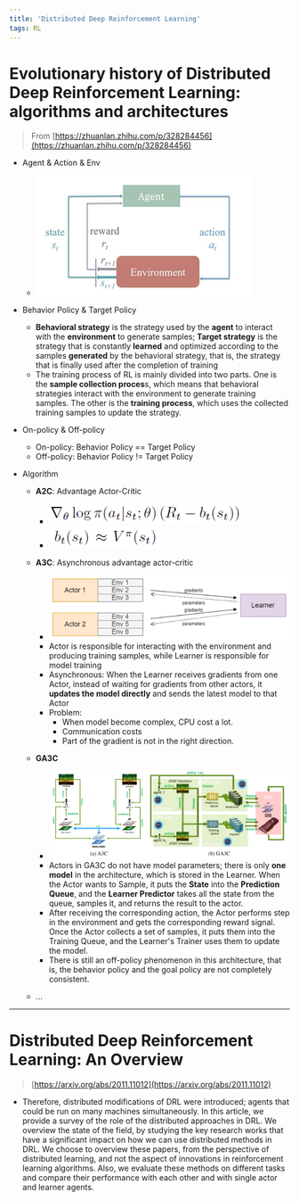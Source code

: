 ```yaml
---
title: 'Distributed Deep Reinforcement Learning'
tags: RL
---
```


<!--more-->

# Evolutionary history of Distributed Deep Reinforcement Learning: algorithms and architectures
> From  [https://zhuanlan.zhihu.com/p/328284456](https://zhuanlan.zhihu.com/p/328284456)

- Agent & Action & Env
	- ![img](../images/2023-1-16-RL-explore/v2-2978274fb045c1efb19f939fee6161de_b.jpg)
- Behavior Policy & Target Policy

	- **Behavioral strategy** is the strategy used by the **agent** to interact with the **environment** to generate samples; **Target strategy** is the strategy that is constantly **learned** and optimized according to the samples **generated** by the behavioral strategy, that is, the strategy that is finally used after the completion of training
	- The training process of RL is mainly divided into two parts. One is the **sample collection proces**s, which means that behavioral strategies interact with the environment to generate training samples. The other is the **training process**, which uses the collected training samples to update the strategy.
- On-policy & Off-policy
	- On-policy: Behavior Policy == Target Policy
	- Off-policy: Behavior Policy  !=  Target Policy

- Algorithm
	- **A2C**: Advantage Actor-Critic
		- ![img](../images/2023-1-16-RL-explore/v2-3e346ad4ba14cf9a19ecbff3f1088488_b.jpg)
		- ![img](../images/2023-1-16-RL-explore/v2-50043c94eef0d52858184058e17ab038_b.jpg)

	- **A3C**: Asynchronous advantage actor-critic
		- ![img](../images/2023-1-16-RL-explore/v2-6a102d3ffa50bcdfdf6093ee63b43df2_b.jpg)
		- Actor is responsible for interacting with the environment and producing training samples, while Learner is responsible for model training
		- Asynchronous: When the Learner receives gradients from one Actor, instead of waiting for gradients from other actors, it **updates the model directly** and sends the latest model to that Actor
		- Problem:
			- When model become complex, CPU cost a lot.
			- Communication costs
			- Part of the gradient is not in the right direction.

	- **GA3C** 
		- ![image-20230116164642836](../images/2023-1-16-RL-explore/image-20230116164642836.png)
		- Actors in GA3C do not have model parameters; there is only **one model** in the architecture, which is stored in the Learner. When the Actor wants to Sample, it puts the **State** into the **Prediction Queue**, and the **Learner Predictor** takes all the state from the queue, samples it, and returns the result to the actor. 
		- After receiving the corresponding action, the Actor performs step in the environment and gets the corresponding reward signal. Once the Actor collects a set of samples, it puts them into the Training Queue, and the Learner's Trainer uses them to update the model.
		- There is still an off-policy phenomenon in this architecture, that is, the behavior policy and the goal policy are not completely consistent.

	- ...
---


# Distributed Deep Reinforcement Learning: An Overview
> [https://arxiv.org/abs/2011.11012](https://arxiv.org/abs/2011.11012)

- Therefore, distributed modifications of DRL were introduced;   agents that could be run on many machines simultaneously.   In this article, we provide a survey of the role of the distributed approaches in DRL.   We overview the state of the field, by studying the key research works that have a significant impact on how we can use distributed methods in DRL.   We choose to overview these papers, from the perspective of distributed learning, and not the aspect of innovations in reinforcement learning algorithms.   Also, we evaluate these methods on different tasks and compare their performance with each other and with single actor and learner agents.

